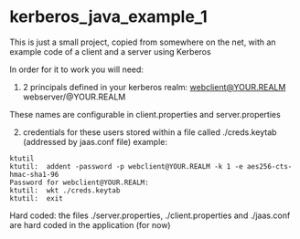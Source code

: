 # kerberos_java_example_1
This is just a small project, copied from somewhere on the net, with an example code of a client and a server using Kerberos

In order for it to work you will need:

1) 2 principals defined in your kerberos realm:
webclient@YOUR.REALM
webserver/<hostname>@YOUR.REALM

These names are configurable in client.properties and server.properties

2) credentials for these users stored within a file called ./creds.keytab (addressed by jaas.conf file)
example:

```
ktutil
ktutil:  addent -password -p webclient@YOUR.REALM -k 1 -e aes256-cts-hmac-sha1-96
Password for webclient@YOUR.REALM: 
ktutil:  wkt ./creds.keytab
ktutil:  exit
```
Hard coded:
the files ./server.properties, ./client.properties and ./jaas.conf are hard coded in the application (for now)


